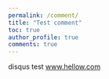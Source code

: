 ```yaml
---
permalink: /comment/
title: "Test comment"
toc: true
author_profile: true
comments: true
---
```


disqus test
<a href="#">www.hellow.com</a>
